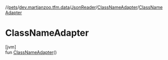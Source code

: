 //[pets](../../../../index.md)/[dev.martianzoo.tfm.data](../../index.md)/[JsonReader](../index.md)/[ClassNameAdapter](index.md)/[ClassNameAdapter](-class-name-adapter.md)

# ClassNameAdapter

[jvm]\
fun [ClassNameAdapter](-class-name-adapter.md)()

